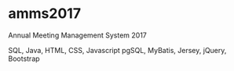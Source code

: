 # amms2017
Annual Meeting Management System 2017

SQL, Java, HTML, CSS, Javascript
pgSQL, MyBatis, Jersey, jQuery, Bootstrap